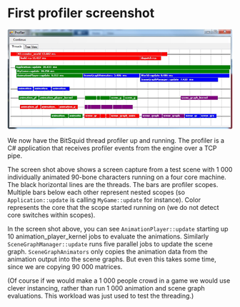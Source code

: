 # First profiler screenshot

![first profiler screenshot](first-profiler-screenshot.jpg)

We now have the BitSquid thread profiler up and running. The profiler is a C# application that receives profiler events from the engine over a TCP pipe.

The screen shot above shows a screen capture from a test scene with 1 000 individually animated 90-bone characters running on a four core machine. The black horizontal lines are the threads. The bars are profiler scopes. Multiple bars below each other represent nested scopes (so `Application::update` is calling `MyGame::update` for instance). Color represents the core that the scope started running on (we do not detect core switches within scopes).

In the screen shot above, you can see `AnimationPlayer::update` starting up 10 animation_player_kernel jobs to evaluate the animations. Similarly `SceneGraphManager::update` runs five parallel jobs to update the scene graph. `SceneGraphAnimators` only copies the animation data from the animation output into the scene graphs. But even this takes some time, since we are copying 90 000 matrices.

(Of course if we would make a 1 000 people crowd in a game we would use clever instancing, rather than run 1 000 animation and scene graph evaluations. This workload was just used to test the threading.)
